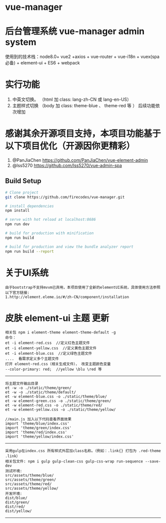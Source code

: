 # vue-manager

[线上地址]: https://firecodes.github.io/vue-manager/

# 后台管理系统 vue-manager  admin system
使用到的技术栈：node8.0+ vue2 +axios + vue-router + vue-i18n + vuex(spa必备) + element-ui + ES6 + webpack

# 实行功能
1. 中英文切换。 （html 加 class: lang-zh-CN 或 lang-en-US）
2. 主题样式切换 （body 加 class: theme-blue 、 theme-red 等 ）
后续功能依次增加

# 感谢其余开源项目支持，本项目功能基于以下项目优化（开源因你更精彩）
1. @PanJiaChen   https://github.com/PanJiaChen/vue-element-admin
2. @lss5270   https://github.com/lss5270/vue-admin-spa


## Build Setup

``` bash
# Clone project
git clone https://github.com/firecodes/vue-manager.git

# install dependencies
npm install

# serve with hot reload at localhost:8686
npm run dev

# build for production with minification
npm run build

# build for production and view the bundle analyzer report
npm run build --report
```

# 关于UI系统
    由于bootstrap不支持mvvm已弃用，本项目使用了全新的elementUI系统，具体使用方法参照以下官方链接:
    1.http://element.eleme.io/#/zh-CN/component/installation


# 皮肤 element-ui 主题 更新
    相关包 npm i element-theme element-theme-default -g
    命令：
    et -i element-red.css  //定义红色主题文件
    et -i element-yellow.css  //定义黄色主题文件
    et -i element-blue.css  //定义绿色主题文件
    ....  看需求定义多个主题文件
    打开 element-red.css（相关生成文件）， 改变主题颜色变量
    --color-primary: red;  //yellow \blu \red 等
-----------------------------------------------------
    将主题文件输出目录
    et -w -o ./static/theme/green/
    et -w -o ./static/theme/default/
    et -w element-blue.css -o ./static/theme/blue/
    et -w element-green.css -o ./static/theme/green/
    et -w element-red.css -o ./static/theme/red/
    et -w element-yellow.css -o ./static/theme/yellow/

    //main.js 加入以下代码查看界面效果
    import 'theme/blue/index.css'
    import 'theme/green/index.css'
    import 'theme/red/index.css'
    import 'theme/yellow/index.css'
---------------------------------------------------------------------------------
    采用gulp在index.css 所有样式外层加class名称。（例如：.link{} 打包为 .red-theme .link）
    相关包文件: npm i gulp gulp-clean-css gulp-css-wrap run-sequence --save-dev
    测试环境:
    src/assets/theme/blue/
    src/assets/theme/green/
    src/assets/theme/red/
    src/assets/theme/yellow/
    开发环境:
    dist/blue/
    dist/green/
    dist/red/
    dist/yellow/
---------------------------------------------------------------------------------






